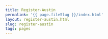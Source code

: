 ```yaml
---
title: Register-Austin
permalink: '{{ page.fileSlug }}/index.html'
layout: register-austin.html
slug: register-austin
tags: pages
---
```



